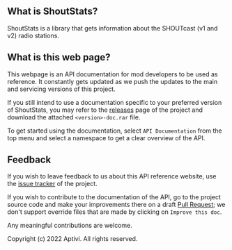 ## What is ShoutStats?

ShoutStats is a library that gets information about the SHOUTcast (v1 and v2) radio stations.

## What is this web page?
 
This webpage is an API documentation for mod developers to be used as reference. It constantly gets updated as we push the updates to the main and servicing versions of this project.

If you still intend to use a documentation specific to your preferred version of ShoutStats, you may refer to the [releases](https://github.com/Aptivi/ShoutStats/releases) page of the project and download the attached `<version>-doc.rar` file.

To get started using the documentation, select `API Documentation` from the top menu and select a namespace to get a clear overview of the API.

## Feedback

If you wish to leave feedback to us about this API reference website, use the [issue tracker](https://github.com/Aptivi/ShoutStats/issues) of the project.

If you wish to contribute to the documentation of the API, go to the project source code and make your improvements there on a draft [Pull Request](https://github.com/Aptivi/ShoutStats/pulls); we don't support override files that are made by clicking on `Improve this doc`.

Any meaningful contributions are welcome.

Copyright (c) 2022 Aptivi. All rights reserved.